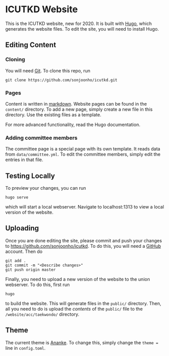 # ICUTKD Website

This is the ICUTKD website, new for 2020. It is built with [Hugo](https://gohugo.io/), which generates the website files. To edit the site, you will need to install Hugo.

## Editing Content

### Cloning

You will need [Git](https://git-scm.com/). To clone this repo, run

```
git clone https://github.com/sonjoonho/icutkd.git
```

### Pages

Content is written in [markdown](https://www.markdownguide.org/). Website pages can be found in the `content/` directory. To add a new page, simply create a new file in this directory. Use the existing files as a template.

For more advanced functionality, read the Hugo documentation.

### Adding committee members

The committee page is a special page with its own template. It reads data from `data/committee.yml`. To edit the committee members, simply edit the entries in that file.

## Testing Locally

To preview your changes, you can run 

```
hugo serve
```

which will start a local webserver. Navigate to localhost:1313 to view a local version of the website.

## Uploading

Once you are done editing the site, please commit and push your changes to https://github.com/sonjoonho/icutkd. To do this, you will need a [GitHub](https://github.com) account. Then do

```
git add .
git commit -m "<Describe changes>"
git push origin master
```

Finally, you need to upload a new version of the website to the union webserver. To do this, first run 

```
hugo
```

to build the website. This will generate files in the `public/` directory. Then, all you need to do is upload the _contents_ of the `public/` file to the `/website/acc/taekwondo/` directory.

## Theme

The current theme is [Ananke](https://themes.gohugo.io/gohugo-theme-ananke/). To change this, simply change the `theme =` line in `config.toml`.
